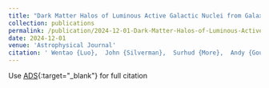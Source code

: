 ```yaml
---
title: "Dark Matter Halos of Luminous Active Galactic Nuclei from GalaxytextendashGalaxy Lensing with the HSC Subaru Strategic Program"
collection: publications
permalink: /publication/2024-12-01-Dark-Matter-Halos-of-Luminous-Active-Galactic-Nuclei-from-GalaxytextendashGalaxy-Lensing-with-the-HSC-Subaru-Strategic-Program
date: 2024-12-01
venue: 'Astrophysical Journal'
citation: ' Wentao {Luo},  John {Silverman},  Surhud {More},  Andy {Goulding},  Hironao {Miyatake},  Takahiro {Nishimichi} et al.&quot;Dark Matter Halos of Luminous Active Galactic Nuclei from GalaxytextendashGalaxy Lensing with the HSC Subaru Strategic Program.&quot; Astrophysical Journal, 2024.'
---
```

Use [ADS](https://ui.adsabs.harvard.edu/abs/2024ApJ...977...59L){:target="_blank"} for full citation